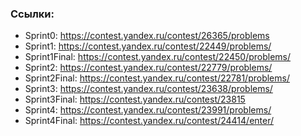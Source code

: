 ### Ссылки:
* Sprint0: https://contest.yandex.ru/contest/26365/problems
* Sprint1: https://contest.yandex.ru/contest/22449/problems/
* Sprint1Final: https://contest.yandex.ru/contest/22450/problems/
* Sprint2: https://contest.yandex.ru/contest/22779/problems/
* Sprint2Final: https://contest.yandex.ru/contest/22781/problems/
* Sprint3: https://contest.yandex.ru/contest/23638/problems/
* Sprint3Final: https://contest.yandex.ru/contest/23815
* Sprint4: https://contest.yandex.ru/contest/23991/problems/
* Sprint4Final: https://contest.yandex.ru/contest/24414/enter/